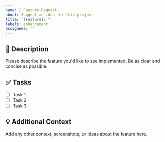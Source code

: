 ```yaml
---
name: 🚀 Feature Request
about: Suggest an idea for this project
title: "[Feature]: "
labels: enhancement
assignees: ''
---
```


## 📃 Description

Please describe the feature you'd like to see implemented. Be as clear and concise as possible.

## ✅ Tasks

- [ ] Task 1
- [ ] Task 2
- [ ] Task 3

## 💡 Additional Context

Add any other context, screenshots, or ideas about the feature here.
